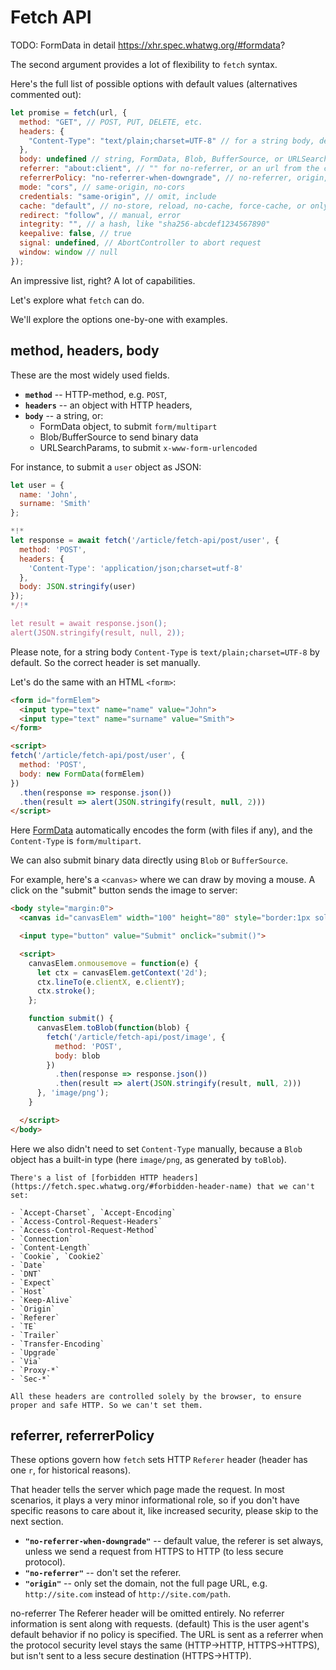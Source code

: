 
# Fetch API

TODO: FormData in detail https://xhr.spec.whatwg.org/#formdata?

The second argument provides a lot of flexibility to `fetch` syntax.

Here's the full list of possible options with default values (alternatives commented out):

```js
let promise = fetch(url, {
  method: "GET", // POST, PUT, DELETE, etc.
  headers: {
    "Content-Type": "text/plain;charset=UTF-8" // for a string body, depends on body
  },
  body: undefined // string, FormData, Blob, BufferSource, or URLSearchParams
  referrer: "about:client", // "" for no-referrer, or an url from the current origin
  referrerPolicy: "no-referrer-when-downgrade", // no-referrer, origin, same-origin...
  mode: "cors", // same-origin, no-cors
  credentials: "same-origin", // omit, include
  cache: "default", // no-store, reload, no-cache, force-cache, or only-if-cached
  redirect: "follow", // manual, error
  integrity: "", // a hash, like "sha256-abcdef1234567890"
  keepalive: false, // true
  signal: undefined, // AbortController to abort request
  window: window // null
});
```

An impressive list, right? A lot of capabilities.

Let's explore what `fetch` can do.

We'll explore the options one-by-one with examples.

## method, headers, body

These are the most widely used fields.

- **`method`** -- HTTP-method, e.g. `POST`,
- **`headers`** -- an object with HTTP headers,
- **`body`** -- a string, or:
  - FormData object, to submit `form/multipart`
  - Blob/BufferSource to send binary data
  - URLSearchParams, to submit `x-www-form-urlencoded`

For instance, to submit a `user` object as JSON:

```js run async
let user = {
  name: 'John',
  surname: 'Smith'
};

*!*
let response = await fetch('/article/fetch-api/post/user', {
  method: 'POST',
  headers: {
    'Content-Type': 'application/json;charset=utf-8'
  },
  body: JSON.stringify(user)
});
*/!*

let result = await response.json();
alert(JSON.stringify(result, null, 2));
```

Please note, for a string body `Content-Type` is `text/plain;charset=UTF-8` by default. So the correct header is set manually.

Let's do the same with an HTML `<form>`:

```html run
<form id="formElem">
  <input type="text" name="name" value="John">
  <input type="text" name="surname" value="Smith">
</form>

<script>
fetch('/article/fetch-api/post/user', {
  method: 'POST',
  body: new FormData(formElem)
})
  .then(response => response.json())
  .then(result => alert(JSON.stringify(result, null, 2)))
</script>
```

Here [FormData](https://xhr.spec.whatwg.org/#formdata) automatically encodes the form (with files if any), and the `Content-Type` is `form/multipart`.

We can also submit binary data directly using `Blob` or `BufferSource`.

For example, here's a `<canvas>` where we can draw by moving a mouse. A click on the "submit" button sends the image to server:

```html run autorun height="90"
<body style="margin:0">
  <canvas id="canvasElem" width="100" height="80" style="border:1px solid"></canvas>

  <input type="button" value="Submit" onclick="submit()">

  <script>
    canvasElem.onmousemove = function(e) {
      let ctx = canvasElem.getContext('2d');
      ctx.lineTo(e.clientX, e.clientY);
      ctx.stroke();
    };

    function submit() {
      canvasElem.toBlob(function(blob) {        
        fetch('/article/fetch-api/post/image', {
          method: 'POST',
          body: blob
        })
          .then(response => response.json())
          .then(result => alert(JSON.stringify(result, null, 2)))
      }, 'image/png');
    }

  </script>
</body>
```

Here we also didn't need to set `Content-Type` manually, because a `Blob` object has a built-in type (here `image/png`, as generated by `toBlob`).

```warn header="Not any header is allowed"
There's a list of [forbidden HTTP headers](https://fetch.spec.whatwg.org/#forbidden-header-name) that we can't set:

- `Accept-Charset`, `Accept-Encoding`
- `Access-Control-Request-Headers`
- `Access-Control-Request-Method`
- `Connection`
- `Content-Length`
- `Cookie`, `Cookie2`
- `Date`
- `DNT`
- `Expect`
- `Host`
- `Keep-Alive`
- `Origin`
- `Referer`
- `TE`
- `Trailer`
- `Transfer-Encoding`
- `Upgrade`
- `Via`
- `Proxy-*`
- `Sec-*`

All these headers are controlled solely by the browser, to ensure proper and safe HTTP. So we can't set them.
```

## referrer, referrerPolicy

These options govern how `fetch` sets HTTP `Referer` header (header has one `r`, for historical reasons).

That header tells the server which page made the request. In most scenarios, it plays a very minor informational role, so if you don't have specific reasons to care about it, like increased security, please skip to the next section.

- **`"no-referrer-when-downgrade"`** -- default value, the referer is set always, unless we send a request from HTTPS to HTTP (to less secure protocol).
- **`"no-referrer"`** -- don't set the referer.
- **`"origin"`** -- only set the domain, not the full page URL, e.g. `http://site.com` instead of `http://site.com/path`.

no-referrer
The Referer header will be omitted entirely. No referrer information is sent along with requests.
 (default)
This is the user agent's default behavior if no policy is specified. The URL is sent as a referrer when the protocol security level stays the same (HTTP→HTTP, HTTPS→HTTPS), but isn't sent to a less secure destination (HTTPS→HTTP).
